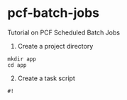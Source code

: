 # pcf-batch-jobs
Tutorial on PCF Scheduled Batch Jobs


1) Create a project directory
```
mkdir app
cd app
```
2) Create a task script
```
#!

